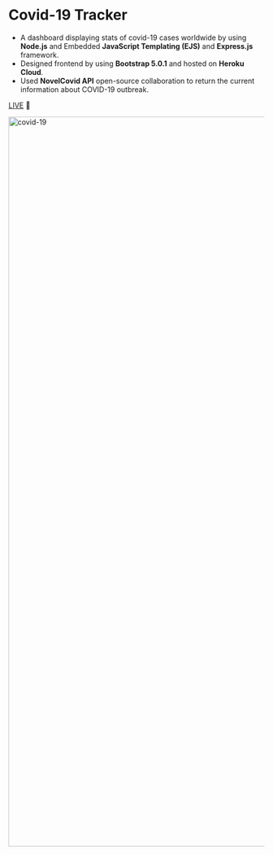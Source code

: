 # Covid-19 Tracker


*	A dashboard displaying stats of covid-19 cases worldwide by using **Node.js** and Embedded **JavaScript Templating (EJS)** and **Express.js** framework.
* Designed frontend by using **Bootstrap 5.0.1** and hosted on **Heroku Cloud**.
*	Used **NovelCovid API** open-source collaboration to return the current information about COVID-19 outbreak.

[LIVE](https://covid-19-trakker.herokuapp.com/) :red_circle:

<img width="1434" alt="covid-19" src="https://user-images.githubusercontent.com/74743176/121620303-f5681200-ca1e-11eb-884b-1c8922a5706b.png">



